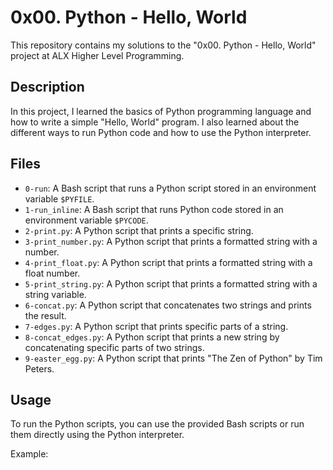# 0x00. Python - Hello, World

This repository contains my solutions to the "0x00. Python - Hello, World" project at ALX Higher Level Programming.

## Description

In this project, I learned the basics of Python programming language and how to write a simple "Hello, World" program. I also learned about the different ways to run Python code and how to use the Python interpreter.

## Files

- `0-run`: A Bash script that runs a Python script stored in an environment variable `$PYFILE`.
- `1-run_inline`: A Bash script that runs Python code stored in an environment variable `$PYCODE`.
- `2-print.py`: A Python script that prints a specific string.
- `3-print_number.py`: A Python script that prints a formatted string with a number.
- `4-print_float.py`: A Python script that prints a formatted string with a float number.
- `5-print_string.py`: A Python script that prints a formatted string with a string variable.
- `6-concat.py`: A Python script that concatenates two strings and prints the result.
- `7-edges.py`: A Python script that prints specific parts of a string.
- `8-concat_edges.py`: A Python script that prints a new string by concatenating specific parts of two strings.
- `9-easter_egg.py`: A Python script that prints "The Zen of Python" by Tim Peters.

## Usage

To run the Python scripts, you can use the provided Bash scripts or run them directly using the Python interpreter.

Example:
